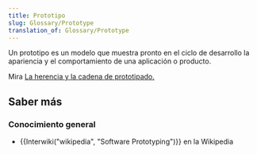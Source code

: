 ```yaml
---
title: Prototipo
slug: Glossary/Prototype
translation_of: Glossary/Prototype
---
```

<p>Un prototipo es un modelo que muestra pronto en el ciclo de desarrollo la apariencia y el comportamiento de una aplicación o producto.</p>

<p>Mira <a href="/en-US/docs/Web/JavaScript/Inheritance_and_the_prototype_chain">La herencia y la cadena de prototipado.</a></p>

<h2 id="Saber_más">Saber más</h2>

<h3 id="Conocimiento_general">Conocimiento general</h3>

<ul>
 <li>{{Interwiki("wikipedia", "Software Prototyping")}} en la Wikipedia</li>
</ul>

